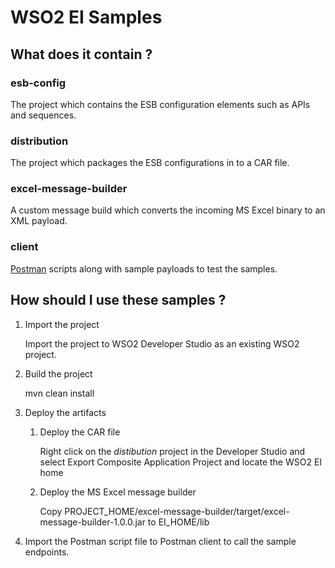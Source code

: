 # WSO2 EI Samples

## What does it contain ?

### esb-config

The project which contains the ESB configuration elements such as APIs and sequences.

### distribution

The project which packages the ESB configurations in to a CAR file.

### excel-message-builder

A custom message build which converts the incoming MS Excel binary to an XML payload.

### client

[Postman](https://www.getpostman.com/) scripts along with sample payloads to test the samples.

## How should I use these samples ?

1. Import the project

      Import the project to WSO2 Developer Studio as an existing WSO2 project.

2. Build the project

      mvn clean install

3. Deploy the artifacts

   1. Deploy the CAR file

         Right click on the *distibution* project in the Developer Studio and select Export Composite Application Project and locate the WSO2 EI home

   2. Deploy the MS Excel message builder

         Copy PROJECT_HOME/excel-message-builder/target/excel-message-builder-1.0.0.jar to EI_HOME/lib

4. Import the Postman script file to Postman client to call the sample endpoints.

